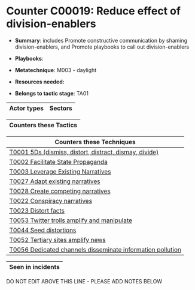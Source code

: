 # Counter C00019: Reduce effect of division-enablers

* **Summary**: includes Promote constructive communication by shaming division-enablers, and Promote playbooks to call out division-enablers

* **Playbooks**: 

* **Metatechnique**: M003 - daylight

* **Resources needed:** 

* **Belongs to tactic stage**: TA01


| Actor types | Sectors |
| ----------- | ------- |



| Counters these Tactics |
| ---------------------- |



| Counters these Techniques |
| ------------------------- |
| [T0001 5Ds (dismiss, distort, distract, dismay, divide)](../generated_pages/techniques/T0001.md) |
| [T0002 Facilitate State Propaganda](../generated_pages/techniques/T0002.md) |
| [T0003 Leverage Existing Narratives](../generated_pages/techniques/T0003.md) |
| [T0027 Adapt existing narratives](../generated_pages/techniques/T0027.md) |
| [T0028 Create competing narratives](../generated_pages/techniques/T0028.md) |
| [T0022 Conspiracy narratives](../generated_pages/techniques/T0022.md) |
| [T0023 Distort facts](../generated_pages/techniques/T0023.md) |
| [T0053 Twitter trolls amplify and manipulate](../generated_pages/techniques/T0053.md) |
| [T0044 Seed distortions](../generated_pages/techniques/T0044.md) |
| [T0052 Tertiary sites amplify news](../generated_pages/techniques/T0052.md) |
| [T0056 Dedicated channels disseminate information pollution](../generated_pages/techniques/T0056.md) |



| Seen in incidents |
| ----------------- |


DO NOT EDIT ABOVE THIS LINE - PLEASE ADD NOTES BELOW